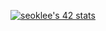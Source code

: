 [![seoklee's 42 stats](https://badge42.vercel.app/api/v2/cli43nayu003508l7p47u68cy/stats?cursusId=21&coalitionId=88)](https://github.com/JaeSeoKim/badge42)
